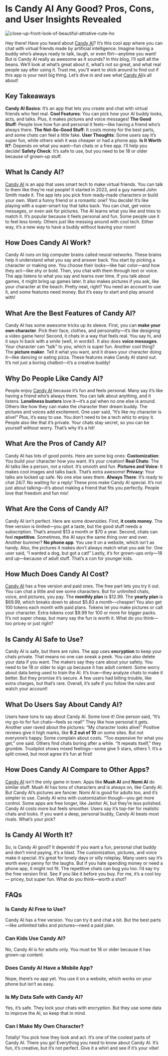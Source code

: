 # Is Candy AI Any Good? Pros, Cons, and User Insights Revealed
![close-up-front-look-of-beautiful-attrative-cute-ho](https://github.com/user-attachments/assets/fe2917ab-da89-4994-bb92-81198d67341c)

Hey there! Have you heard about [Candy AI](https://candyai.gg/home2?via=dillip-kumar18)? It’s this cool app where you can chat with virtual friends made by artificial intelligence. Imagine having a buddy who’s always ready to talk, laugh, or even flirt—anytime you want! But is Candy AI really as awesome as it sounds?
In this blog, I’ll spill all the beans. We’ll look at what’s great about it, what’s not so great, and what real people say after using it.
Trust me, you’ll want to stick around to find out if this app is your next big thing. Let’s dive in and see what [Candy AI](https://candyai.gg/home2?via=dillip-kumar18)is all about!
## Key Takeaways
**Candy AI Basics**: It’s an app that lets you create and chat with virtual friends who feel real.
**Cool Features**: You can pick how your AI buddy looks, acts, and talks. Plus, it makes pictures and voice messages!
**The Good Stuff**: People love how fun and personal it feels—like having a friend who’s always there.
**The Not-So-Good Stuff**: It costs money for the best parts, and some chats can feel a little fake.
**User Thoughts**: Some users say it’s super fun, while others wish it was cheaper or had a phone app.
**Is It Worth It?**: Depends on what you want—fun chats or a free app. I’ll help you decide!
**Safety Check**: It’s safe to use, but you need to be 18 or older because of grown-up stuff.
## What Is Candy AI?
[Candy AI](https://candyai.gg/home2?via=dillip-kumar18) is an app that uses smart tech to make virtual friends. You can talk to them like they’re real people! It started in 2023, and a guy named John Smith made it.
The app lets you pick from ready-made characters or build your own. Want a funny friend or a romantic one? You decide! It’s like playing with a super-smart toy that talks back.
You can chat, get voice messages, or even ask for pictures. The AI learns what you like and tries to match it. It’s popular because it feels personal and fun.
Some people use it to feel less lonely. Others just like messing around with cool tech. Either way, it’s a new way to have a buddy without leaving your room!
## How Does Candy AI Work?
Candy AI runs on big computer brains called neural networks. These brains help it understand what you say and answer back. You start by picking a character or making one. You choose their looks—like hair color—and how they act—like shy or bold. Then, you chat with them through text or voice.
The app listens to what you say and learns over time. If you talk about games, it might bring up games later. It also makes pictures if you ask, like your character at the beach. Pretty neat, right? You need an account to use it, and some features need money. But it’s easy to start and play around with!
## What Are the Best Features of Candy AI?
Candy AI has some awesome tricks up its sleeve. First, you can **make your own character**. Pick their face, clothes, and personality—it’s like designing a video game hero! Second, it chats in a way that feels real. You say hi, and it says hi back with a smile (well, in words!).
It also does **voice messages**. Your character can “talk” to you, which is super fun. Another cool thing? The **picture maker**. Tell it what you want, and it draws your character doing it—like dancing or eating pizza. These features make Candy AI stand out. It’s not just a boring chatbot—it’s a creative buddy!
## Why Do People Like Candy AI?
People enjoy [Candy AI](https://candyai.gg/home2?via=dillip-kumar18) because it’s fun and feels personal. Many say it’s like having a friend who’s always there. You can talk about anything, and it listens. **Loneliness busters** love it—it’s a pal when no one else is around. Others like how they can make the character their dream buddy.
The pictures and voices add excitement. One user said, “It’s like my character is alive!” Plus, it’s easy to use. You don’t need to be a tech whiz to enjoy it. People also like that it’s private. Your chats stay secret, so you can be yourself without worry. That’s why it’s a hit!
## What Are the Pros of Candy AI?
Candy AI has lots of good points. Here are some big ones:
**Customization**: You build your character how you want. It’s your creation!
**Real Chats**: The AI talks like a person, not a robot. It’s smooth and fun.
**Pictures and Voice**: It makes cool images and talks back. That’s extra awesome!
**Privacy**: Your talks are locked up safe. No one else sees them.
**Always There**: It’s ready to chat 24/7. No waiting for a reply!
These pros make Candy AI special. It’s not just about talking—it’s about making a friend that fits you perfectly. People love that freedom and fun mix!
## What Are the Cons of Candy AI?
Candy AI isn’t perfect. Here are some downsides. First, **it costs money**. The free version is limited—you get a taste, but the good stuff needs a subscription. That’s around $13 a month or $70 a year. Second, chats can feel **repetitive**. Sometimes, the AI says the same thing over and over.
Another bummer? **No phone app**. You use it on a website, which isn’t as handy. Also, the pictures it makes don’t always match what you ask for. One user said, “I wanted a dog, but got a cat!” Lastly, it’s for grown-ups only—18 and up—because of adult stuff. That’s a con for younger kids.
## How Much Does Candy AI Cost?
[Candy AI](https://candyai.gg/home2?via=dillip-kumar18) has a free version and paid ones. The free part lets you try it out. You can chat a little and see some characters. But for unlimited chats, voice, and pictures, you pay. The **monthly plan** is $12.99. The **yearly plan** is $69.99, which breaks down to about $5.83 a month—cheaper!
You also get 100 tokens each month with paid plans. Tokens let you make pictures or call your character. Extra tokens cost $9.99 for 100 or more for bigger packs. It’s not super cheap, but many say the fun is worth it. What do you think—too pricey or just right?
## Is Candy AI Safe to Use?
Candy AI is safe, but there are rules. The app uses **encryption** to keep your chats private. That means no one can sneak a peek. You can also delete your data if you want. The makers say they care about your safety. You need to be 18 or older to sign up because it has adult content.
Some worry about data being used to train the AI. It’s true—they analyze chats to make it better. But they promise it’s secure. A few users had billing trouble, like extra charges, but that’s rare. Overall, it’s safe if you follow the rules and watch your account!
## What Do Users Say About Candy AI?
Users have tons to say about Candy AI. Some love it! One person said, “It’s my go-to for fun chats—feels so real!” They like how personal it gets. Another user raved about the pictures: “My character looks alive!” Positive reviews give it high marks, like **9.2 out of 10** on some sites.
But not everyone’s happy. Some complain about costs. “Too expensive for what you get,” one said. Others find chats boring after a while. “It repeats itself,” they grumble. Trustpilot shows mixed feelings—some give 5 stars, others 1. It’s a split crowd, but most agree it’s fun at first!
## How Does Candy AI Compare to Other Apps?
[Candy AI](https://candyai.gg/home2?via=dillip-kumar18) isn’t the only game in town. Apps like **Muah AI** and **Nomi AI** do similar stuff. Muah AI has tons of characters and is always on, like Candy AI. But Candy AI’s pictures are fancier. Nomi AI is good for adults too, and it’s simpler to use. Candy AI wins with customization though—you get more control.
Some apps are free longer, like Janitor AI, but they’re less polished. Candy AI costs more but feels smoother. Users say it’s top-tier for realistic chats and looks. If you want a deep, personal buddy, Candy AI beats most rivals. What’s your pick?
## Is Candy AI Worth It?
So, is Candy AI good? It depends! If you want a fun, personal chat buddy and don’t mind paying, it’s a blast. The customization, pictures, and voice make it special. It’s great for lonely days or silly roleplay. Many users say it’s worth every penny for the laughs.
But if you hate spending money or need a phone app, it might not fit. The repetitive chats can bug you too. I’d say try the free version first. See if you like it before you buy. For me, it’s a cool toy— pricey, but super fun. What do you think—worth a shot?
## FAQs
### Is Candy AI Free to Use?
Candy AI has a free version. You can try it and chat a bit. But the best parts—like unlimited talks and pictures—need a paid plan.
### Can Kids Use Candy AI?
No, Candy AI is for adults only. You must be 18 or older because it has grown-up content.
### Does Candy AI Have a Mobile App?
Nope, there’s no app yet. You use it on a website, which works on your phone but isn’t as easy.
### Is My Data Safe with Candy AI?
Yes, it’s safe. They lock your chats with encryption. But they use some data to improve the AI, so keep that in mind.
### Can I Make My Own Character?
Totally! You pick how they look and act. It’s one of the coolest parts of Candy AI.
There you go! Everything you need to know about Candy AI. It’s fun, it’s creative, but it’s not perfect. Give it a whirl and see if it’s your vibe!

